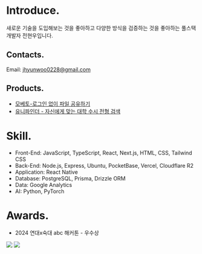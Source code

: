 # Introduce.

새로운 기술을 도입해보는 것을 좋아하고 다양한 방식을 검증하는 것을 좋아하는 풀스택 개발자 전현우입니다.

## Contacts.

Email: jhyunwoo0228@gmail.com

## Products.

- [모베토-로그인 없이 파일 공유하기](https://www.moveto.kr)
- [유니파인더 - 자신에게 맞는 대학 수시 전형 검색](https://unifinder.moveto.kr)

# Skill.

- Front-End: JavaScript, TypeScript, React, Next.js, HTML, CSS, Tailwind CSS
- Back-End: Node.js, Express, Ubuntu, PocketBase, Vercel, Cloudflare R2
- Application: React Native
- Database: PostgreSQL, Prisma, Drizzle ORM
- Data: Google Analytics
- AI: Python, PyTorch

# Awards.

- 2024 연대x숙대 abc 해커톤 - 우수상

<img src="https://github-readme-stats.vercel.app/api/wakatime?username=jhyunwoo&api_domain=wakapi.dev&bg_color=1A202C&title_color=2F855A&icon_color=2F855A&text_color=ffffff&custom_title=Wakapi%20Week%20Stats&layout=compact"/>
<img src="https://wakapi.dev/api/badge/jhyunwoo/jhyunwoo/interval:30_days?label=last%2030d"/>
